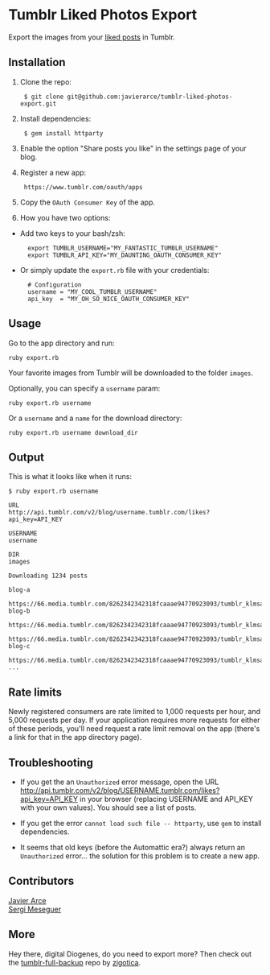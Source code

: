 Tumblr Liked Photos Export
==========================

Export the images from your [liked posts](https://www.tumblr.com/likes) in Tumblr.

## Installation

1. Clone the repo:  

        $ git clone git@github.com:javierarce/tumblr-liked-photos-export.git

2. Install dependencies:

        $ gem install httparty

3. Enable the option "Share posts you like" in the settings page of your blog.
 
4. Register a new app:  

        https://www.tumblr.com/oauth/apps

5. Copy the `OAuth Consumer Key` of the app.  
6. How you have two options:

- Add two keys to your bash/zsh: 

        export TUMBLR_USERNAME="MY_FANTASTIC_TUMBLR_USERNAME"  
        export TUMBLR_API_KEY="MY_DAUNTING_OAUTH_CONSUMER_KEY"  

- Or simply update the `export.rb` file with your credentials:
        
        # Configuration
        username = "MY_COOL_TUMBLR_USERNAME"
        api_key  = "MY_OH_SO_NICE_OAUTH_CONSUMER_KEY"

## Usage

Go to the app directory and run:  

    ruby export.rb

Your favorite images from Tumblr will be downloaded to the folder `images`.

Optionally, you can specify a `username` param:

    ruby export.rb username

Or a `username` and a `name` for the download directory:

    ruby export.rb username download_dir

## Output

This is what it looks like when it runs:

```
$ ruby export.rb username

URL
http://api.tumblr.com/v2/blog/username.tumblr.com/likes?api_key=API_KEY

USERNAME
username

DIR
images

Downloading 1234 posts

blog-a
   https://66.media.tumblr.com/8262342342318fcaaae94770923093/tumblr_klmsadflkldsk1_500.jpg
blog-b
   https://66.media.tumblr.com/8262342342318fcaaae94770923093/tumblr_klmsadflkldsk1_500.jpg
   https://66.media.tumblr.com/8262342342318fcaaae94770923093/tumblr_klmsadflkldsk1_500.jpg
blog-c
  https://66.media.tumblr.com/8262342342318fcaaae94770923093/tumblr_klmsadflkldsk1_500.jpg
...
```

## Rate limits

Newly registered consumers are rate limited to 1,000 requests per hour, and 5,000 requests per day. If your application requires more requests for either of these periods, you'll need request a rate limit removal on the app (there's a link for that in the app directory page).

## Troubleshooting

- If you get the an `Unauthorized` error message, open the URL http://api.tumblr.com/v2/blog/USERNAME.tumblr.com/likes?api_key=API_KEY in your browser (replacing USERNAME and API_KEY with your own values). You should see a list of posts.

- If you get the error `cannot load such file -- httparty`, use `gem` to install dependencies.

- It seems that old keys (before the Automattic era?) always return an `Unauthorized` error… the solution for this problem is to create a new app.

## Contributors

[Javier Arce](https://github.com/javierarce)  
[Sergi Meseguer](https://github.com/zigotica)

## More

Hey there, digital Diogenes, do you need to export more? Then check out the [tumblr-full-backup](https://github.com/zigotica/tumblr-full-backup) repo by [zigotica](https://github.com/zigotica).
